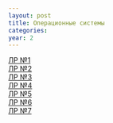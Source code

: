 ```yaml
---
layout: post
title: Операционные системы
categories: 
year: 2
---
```


[ЛР №1](https://disk.yandex.ru/d/Pi8h4r9fC7is5Q)\
[ЛР №2](https://disk.yandex.ru/d/YOvcSDh0xF7WBw)\
[ЛР №3](https://disk.yandex.ru/d/Z8q7e3HIjAsx4g)\
[ЛР №4](https://disk.yandex.ru/d/6l9EpslCl4ah3A)\
[ЛР №5](https://disk.yandex.ru/d/8uUAnDJn2FSYJA)\
[ЛР №6](https://disk.yandex.ru/d/tguscrVt4TZJyA)\
[ЛР №7](https://disk.yandex.ru/d/cUsqo8r71Y8gPA)